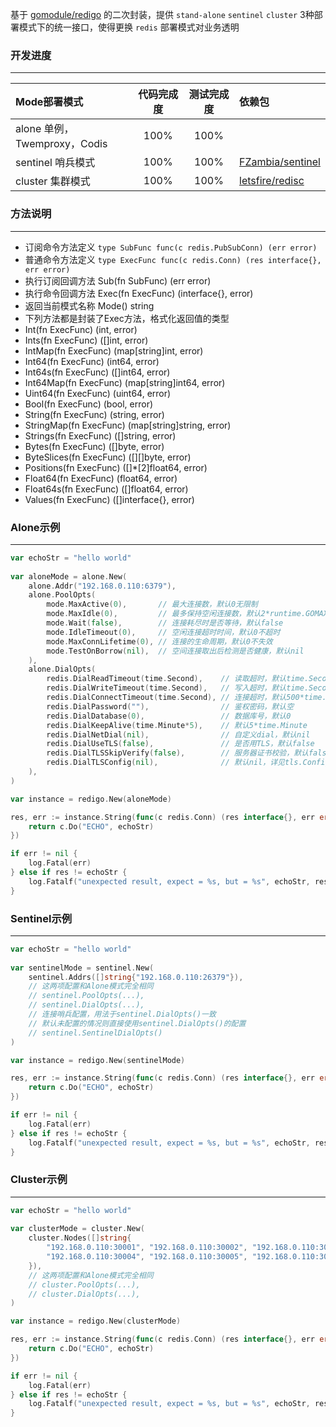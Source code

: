 基于 [gomodule/redigo](https://github.com/gomodule/redigo) 的二次封装，提供 `stand-alone` `sentinel` `cluster` 3种部署模式下的统一接口，使得更换 `redis` 部署模式对业务透明  


### 开发进度
------------

| Mode部署模式                 | 代码完成度 | 测试完成度 | 依赖包                                                  |
| :--------------------------- | :--------: | :--------: | :------------------------------------------------------ |
| alone 单例，Twemproxy，Codis | 100%       | 100%       |                                                         |
| sentinel 哨兵模式            | 100%       | 100%       | [FZambia/sentinel](https://github.com/FZambia/sentinel) |
| cluster 集群模式             | 100%       | 100%       | [letsfire/redisc](https://github.com/letsfire/redisc)   |


### 方法说明
------------

* 订阅命令方法定义 `type SubFunc func(c redis.PubSubConn) (err error)`
* 普通命令方法定义 `type ExecFunc func(c redis.Conn) (res interface{}, err error)`
* 执行订阅回调方法 Sub(fn SubFunc) (err error)
* 执行命令回调方法 Exec(fn ExecFunc) (interface{}, error)
* 返回当前模式名称 Mode() string
* 下列方法都是封装了Exec方法，格式化返回值的类型
* Int(fn ExecFunc) (int, error)
* Ints(fn ExecFunc) ([]int, error)
* IntMap(fn ExecFunc) (map[string]int, error)
* Int64(fn ExecFunc) (int64, error)
* Int64s(fn ExecFunc) ([]int64, error)
* Int64Map(fn ExecFunc) (map[string]int64, error)
* Uint64(fn ExecFunc) (uint64, error)
* Bool(fn ExecFunc) (bool, error)
* String(fn ExecFunc) (string, error)
* StringMap(fn ExecFunc) (map[string]string, error)
* Strings(fn ExecFunc) ([]string, error)
* Bytes(fn ExecFunc) ([]byte, error)
* ByteSlices(fn ExecFunc) ([][]byte, error)
* Positions(fn ExecFunc) ([]\*[2]float64, error)
* Float64(fn ExecFunc) (float64, error)
* Float64s(fn ExecFunc) ([]float64, error)
* Values(fn ExecFunc) ([]interface{}, error)


### Alone示例
------------

```go
var echoStr = "hello world"
	
var aloneMode = alone.New(
    alone.Addr("192.168.0.110:6379"),
    alone.PoolOpts(
        mode.MaxActive(0),       // 最大连接数，默认0无限制
        mode.MaxIdle(0),         // 最多保持空闲连接数，默认2*runtime.GOMAXPROCS(0)
        mode.Wait(false),        // 连接耗尽时是否等待，默认false
        mode.IdleTimeout(0),     // 空闲连接超时时间，默认0不超时
        mode.MaxConnLifetime(0), // 连接的生命周期，默认0不失效
        mode.TestOnBorrow(nil),  // 空间连接取出后检测是否健康，默认nil
    ),
    alone.DialOpts(
        redis.DialReadTimeout(time.Second),    // 读取超时，默认time.Second
        redis.DialWriteTimeout(time.Second),   // 写入超时，默认time.Second
        redis.DialConnectTimeout(time.Second), // 连接超时，默认500*time.Millisecond
        redis.DialPassword(""),                // 鉴权密码，默认空
        redis.DialDatabase(0),                 // 数据库号，默认0
        redis.DialKeepAlive(time.Minute*5),    // 默认5*time.Minute
        redis.DialNetDial(nil),                // 自定义dial，默认nil
        redis.DialUseTLS(false),               // 是否用TLS，默认false
        redis.DialTLSSkipVerify(false),        // 服务器证书校验，默认false
        redis.DialTLSConfig(nil),              // 默认nil，详见tls.Config
    ),
)

var instance = redigo.New(aloneMode)

res, err := instance.String(func(c redis.Conn) (res interface{}, err error) {
    return c.Do("ECHO", echoStr)
})

if err != nil {
    log.Fatal(err)
} else if res != echoStr {
    log.Fatalf("unexpected result, expect = %s, but = %s", echoStr, res)
}
```


### Sentinel示例
----------------

```go
var echoStr = "hello world"
    
var sentinelMode = sentinel.New(
    sentinel.Addrs([]string{"192.168.0.110:26379"}),
    // 这两项配置和Alone模式完全相同
    // sentinel.PoolOpts(...),
    // sentinel.DialOpts(...),
    // 连接哨兵配置，用法于sentinel.DialOpts()一致
    // 默认未配置的情况则直接使用sentinel.DialOpts()的配置
    // sentinel.SentinelDialOpts()
)

var instance = redigo.New(sentinelMode)

res, err := instance.String(func(c redis.Conn) (res interface{}, err error) {
    return c.Do("ECHO", echoStr)
})

if err != nil {
    log.Fatal(err)
} else if res != echoStr {
    log.Fatalf("unexpected result, expect = %s, but = %s", echoStr, res)
}
```


### Cluster示例
----------------

```go
var echoStr = "hello world"
    
var clusterMode = cluster.New(
    cluster.Nodes([]string{
        "192.168.0.110:30001", "192.168.0.110:30002", "192.168.0.110:30003",
        "192.168.0.110:30004", "192.168.0.110:30005", "192.168.0.110:30006",
    }),
    // 这两项配置和Alone模式完全相同
    // cluster.PoolOpts(...),
    // cluster.DialOpts(...),
)

var instance = redigo.New(clusterMode)

res, err := instance.String(func(c redis.Conn) (res interface{}, err error) {
    return c.Do("ECHO", echoStr)
})

if err != nil {
    log.Fatal(err)
} else if res != echoStr {
    log.Fatalf("unexpected result, expect = %s, but = %s", echoStr, res)
}
```